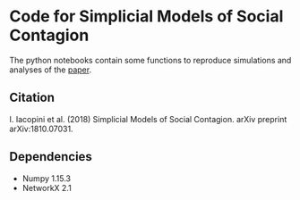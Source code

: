 # Code for Simplicial Models of Social Contagion
The python notebooks contain some functions to reproduce simulations and analyses of the [paper](https://arxiv.org/abs/1810.07031).

Citation
----------
I. Iacopini et al. (2018) Simplicial Models of Social Contagion. arXiv preprint arXiv:1810.07031.


Dependencies
------------
* Numpy 1.15.3
* NetworkX 2.1


